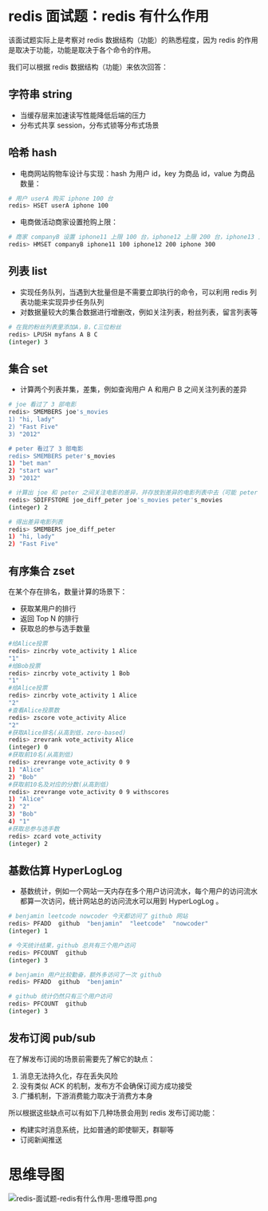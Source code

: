 # redis 面试题：redis 有什么作用

该面试题实际上是考察对 redis 数据结构（功能）的熟悉程度，因为 redis 的作用是取决于功能，功能是取决于各个命令的作用。

我们可以根据 redis 数据结构（功能）来依次回答：

## 字符串 string

- 当缓存层来加速读写性能降低后端的压力
- 分布式共享 session，分布式锁等分布式场景

## 哈希 hash

- 电商网站购物车设计与实现：hash 为用户 id，key 为商品 id，value 为商品数量：

```bash
# 用户 userA 购买 iphone 100 台
redis> HSET userA iphone 100
```

- 电商做活动商家设置抢购上限：

```bash
# 商家 companyB 设置 iphone11 上限 100 台，iphone12 上限 200 台，iphone13 上限 300 台
redis> HMSET companyB iphone11 100 iphone12 200 iphone 300
```

## 列表 list

- 实现任务队列，当遇到大批量但是不需要立即执行的命令，可以利用 redis 列表功能来实现异步任务队列
- 对数据量较大的集合数据进行增删改，例如关注列表，粉丝列表，留言列表等

```bash
# 在我的粉丝列表里添加A，B，C三位粉丝
redis> LPUSH myfans A B C
(integer) 3
```

## 集合 set

- 计算两个列表并集，差集，例如查询用户 A 和用户 B 之间关注列表的差异

```bash
# joe 看过了 3 部电影
redis> SMEMBERS joe's_movies
1) "hi, lady"
2) "Fast Five"
3) "2012"

# peter 看过了 3 部电影
redis> SMEMBERS peter's_movies
1) "bet man"
2) "start war"
3) "2012"

# 计算出 joe 和 peter 之间关注电影的差异，并存放到差异的电影列表中去（可能 peter 和 joe 想一起看电影，又不想看都看过的）
redis> SDIFFSTORE joe_diff_peter joe's_movies peter's_movies
(integer) 2

# 得出差异电影列表
redis> SMEMBERS joe_diff_peter
1) "hi, lady"
2) "Fast Five"
```

## 有序集合 zset

在某个存在排名，数量计算的场景下：

- 获取某用户的排行
- 返回 Top N 的排行
- 获取总的参与选手数量

```bash
#给Alice投票
redis> zincrby vote_activity 1 Alice
"1" 
#给Bob投票
redis> zincrby vote_activity 1 Bob
"1"
#给Alice投票
redis> zincrby vote_activity 1 Alice
"2"
#查看Alice投票数
redis> zscore vote_activity Alice
"2"
#获取Alice排名(从高到低，zero-based)
redis> zrevrank vote_activity Alice
(integer) 0
#获取前10名(从高到低)
redis> zrevrange vote_activity 0 9
1) "Alice"
2) "Bob"
#获取前10名及对应的分数(从高到低)
redis> zrevrange vote_activity 0 9 withscores
1) "Alice"
2) "2"
3) "Bob"
4) "1"
#获取总参与选手数
redis> zcard vote_activity
(integer) 2
```

## 基数估算 HyperLogLog

- 基数统计，例如一个网站一天内存在多个用户访问流水，每个用户的访问流水都算一次访问，统计网站总的访问流水可以用到 HyperLogLog 。

```bash
# benjamin leetcode nowcoder 今天都访问了 github 网站
redis> PFADD  github  "benjamin"  "leetcode"  "nowcoder"
(integer) 1

# 今天统计结果，github 总共有三个用户访问
redis> PFCOUNT  github
(integer) 3

# benjamin 用户比较勤奋，额外多访问了一次 github
redis> PFADD  github  "benjamin"

# github 统计仍然只有三个用户访问
redis> PFCOUNT  github
(integer) 3
```

## 发布订阅 pub/sub

在了解发布订阅的场景前需要先了解它的缺点：

1. 消息无法持久化，存在丢失风险
2. 没有类似 ACK 的机制，发布方不会确保订阅方成功接受
3. 广播机制，下游消费能力取决于消费方本身

所以根据这些缺点可以有如下几种场景会用到 redis 发布订阅功能：

- 构建实时消息系统，比如普通的即使聊天，群聊等
- 订阅新闻推送

# 思维导图

![redis-面试题-redis有什么作用-思维导图.png](https://cnymw.github.io/GolangStudy/docs/img/redis-面试题-redis有什么作用-思维导图.png)
